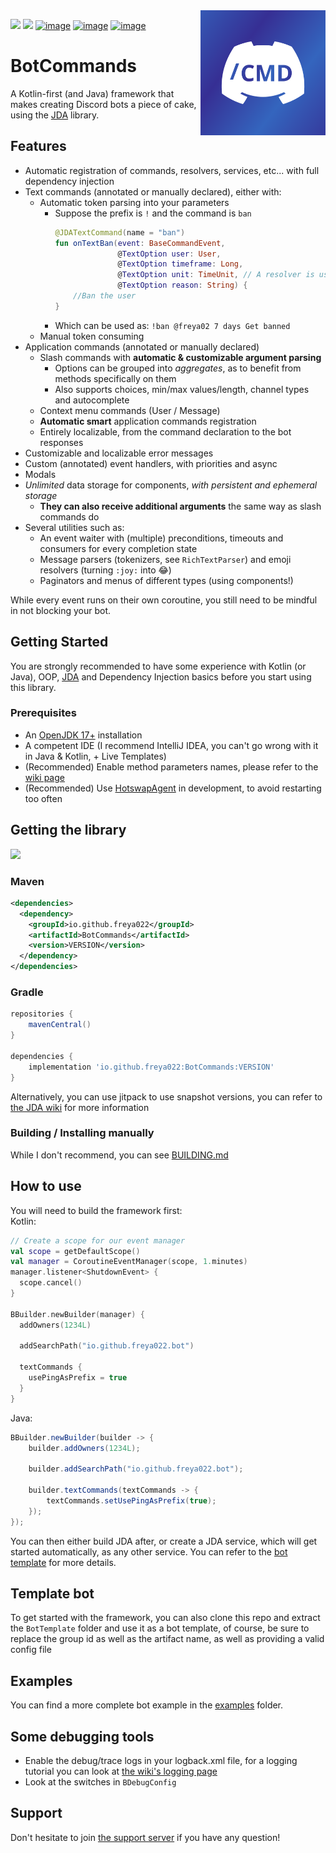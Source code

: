 <img align="right" src="assets/logo.svg" height="200" alt="BotCommands logo">

[![](https://img.shields.io/maven-central/v/io.github.freya022/BotCommands?versionPrefix=3)](#getting-the-library)
[![](https://img.shields.io/badge/JDA%20Version-5.0.0--beta.11+-important)](https://github.com/discord-jda/JDA/releases)
[![image](https://discord.com/api/guilds/848502702731165738/embed.png?style=shield)](https://discord.gg/frpCcQfvTz)
[![image](https://img.shields.io/badge/Javadocs-Overview-blue)](https://freya022.github.io/BotCommands/)
[![image](https://img.shields.io/badge/Wiki-Home-blue)](https://freya022.github.io/BotCommands-Wiki/)

# BotCommands
A Kotlin-first (and Java) framework that makes creating Discord bots a piece of cake,
using the [JDA](https://github.com/discord-jda/JDA) library.

## Features

* Automatic registration of commands, resolvers, services, etc... with full dependency injection
* Text commands (annotated or manually declared), either with:
  * Automatic token parsing into your parameters
    * Suppose the prefix is `!` and the command is `ban`
      ```kt
      @JDATextCommand(name = "ban")
      fun onTextBan(event: BaseCommandEvent,
                    @TextOption user: User,
                    @TextOption timeframe: Long,
                    @TextOption unit: TimeUnit, // A resolver is used here
                    @TextOption reason: String) {
          //Ban the user
      }
      ```
    * Which can be used as: `!ban @freya02 7 days Get banned`
  * Manual token consuming
* Application commands (annotated or manually declared)
  * Slash commands with **automatic & customizable argument parsing**
    * Options can be grouped into _aggregates_, as to benefit from methods specifically on them 
    * Also supports choices, min/max values/length, channel types and autocomplete
  * Context menu commands (User / Message)
  * **Automatic smart** application commands registration
  * Entirely localizable, from the command declaration to the bot responses
* Customizable and localizable error messages
* Custom (annotated) event handlers, with priorities and async
* Modals
* _Unlimited_ data storage for components, *with persistent and ephemeral storage*
  * **They can also receive additional arguments** the same way as slash commands do
* Several utilities such as:
  * An event waiter with (multiple) preconditions, timeouts and consumers for every completion state
  * Message parsers (tokenizers, see `RichTextParser`) and emoji resolvers (turning `:joy:` into 😂)
  * Paginators and menus of different types (using components!)

While every event runs on their own coroutine,
you still need to be mindful in not blocking your bot.

## Getting Started
You are strongly recommended to have some experience with Kotlin (or Java),
OOP, [JDA](https://github.com/discord-jda/JDA) and Dependency Injection basics before you start using this library.

### Prerequisites
* An [OpenJDK 17+](https://adoptium.net/temurin/releases/?version=17) installation
* A competent IDE (I recommend IntelliJ IDEA, you can't go wrong with it in Java & Kotlin, + Live Templates)
* (Recommended) Enable method parameters names, please refer to the [wiki page](https://freya022.github.io/BotCommands-Wiki/using-commands/Inferred-option-names/)
* (Recommended) Use [HotswapAgent](https://github.com/HotswapProjects/HotswapAgent) in development, to avoid restarting too often

## Getting the library
[![](https://img.shields.io/maven-central/v/io.github.freya022/BotCommands)](https://mvnrepository.com/artifact/io.github.freya022/BotCommands/latest)
### Maven
```xml
<dependencies>
  <dependency>
    <groupId>io.github.freya022</groupId>
    <artifactId>BotCommands</artifactId>
    <version>VERSION</version>
  </dependency>
</dependencies>
```

### Gradle
```gradle
repositories {
    mavenCentral()
}

dependencies {
    implementation 'io.github.freya022:BotCommands:VERSION'
}
```

Alternatively, you can use jitpack to use snapshot versions, you can refer to [the JDA wiki](https://jda.wiki/using-jda/using-new-features/) for more information

### Building / Installing manually

While I don't recommend, you can see [BUILDING.md](BUILDING.md)

## How to use
You will need to build the framework first:<br>
Kotlin:
```kt
// Create a scope for our event manager
val scope = getDefaultScope()
val manager = CoroutineEventManager(scope, 1.minutes)
manager.listener<ShutdownEvent> {
  scope.cancel()
}

BBuilder.newBuilder(manager) {
  addOwners(1234L)

  addSearchPath("io.github.freya022.bot")

  textCommands {
    usePingAsPrefix = true
  }
}
```

Java:
```java
BBuilder.newBuilder(builder -> {
    builder.addOwners(1234L);
    
    builder.addSearchPath("io.github.freya022.bot");
    
    builder.textCommands(textCommands -> {
        textCommands.setUsePingAsPrefix(true);
    });
});
```

You can then either build JDA after, or create a JDA service,
which will get started automatically, as any other service.
You can refer to the [bot template](BotTemplate/src/main/kotlin/io/github/freya022/bot/JDAService.kt) for more details.

## Template bot

To get started with the framework,
you can also clone this repo and extract the `BotTemplate` folder and use it as a bot template,
of course, be sure to replace the group id as well as the artifact name, as well as providing a valid config file

## Examples

You can find a more complete bot example in the [examples](examples) folder.

## Some debugging tools

- Enable the debug/trace logs in your logback.xml file, for a logging tutorial you can look at [the wiki's logging page](https://freya022.github.io/BotCommands-Wiki/Logging)
- Look at the switches in `BDebugConfig`

[//]: # (TODO update live templates)
[//]: # (## Live templates)

[//]: # ()
[//]: # (If you use IntelliJ, you can use the "live templates" provided [in live_templates.zip]&#40;live_templates.zip&#41;, this will help you make commands and handlers with predefined templates and ask you to complete them)

[//]: # ()
[//]: # (For example: if you type `slash` in your class, this will generate a slash command declaration and ask you to complete the command name, description, etc... Of course there are many more templates, you can see all of these in `Settings > Editor > Live Templates` and in the `BotCommands` group )

[//]: # ()
[//]: # (If you don't know how to install live templates, you can follow [this guide from JetBrains]&#40;https://www.jetbrains.com/help/idea/sharing-live-templates.html#import&#41;)

## Support

Don't hesitate to join [the support server](https://discord.gg/frpCcQfvTz) if you have any question!
